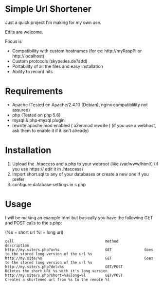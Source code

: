 # Simple Url Shortener
Just a quick project I'm making for my own use.

Edits are welcome.

Focus is 
- Compatibility with custom hostnames (for ex: http://myRaspPi or http://localhost)
- Custom protocols (skype:les.de?add)
- Portability of all the files and easy installation
- Ability to record hits

# Requirements
- Apache (Tested on Apache/2.4.10 (Debian), nginx compatiblility not assured)
- php (Tested on php 5.6)
- mysql & php-mysql plugin
- rewrite apache mod enabled ( a2enmod rewrite ) (if you use a webhost, ask them to enable it if it isn't already)

# Installation

1. Upload the .htaccess and s.php to your webroot (like /var/www/html/) (if you use https:// edit it in .htaccess)
2. Import short.sql to any of your databases or create a new one if you prefer
3. configure database settings in s.php

# Usage

I will be making an example.html but basically you have the following GET and POST calls to the s.php:

(%s = short url   %l = long url)

```
call                                          method            description
http://my.site/s.php?u=%s                     GET               Goes to the stored long version of the url %s   
http://my.site/%s                             GET               Goes to the stored long version of the url %s   
http://my.site/s.php?del=%s                   GET/POST          Deletes the short URL %s with it's long version   
http://my.site/s.php?short=%s&long=%l         GET/POST          Creates a shortened url from %s to the remote %l
```
